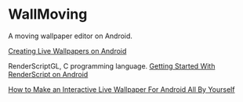# WallMoving

A moving wallpaper editor on Android.


[Creating Live Wallpapers on Android](http://sky.test.cfmoto.com/advertisement/ad/jump_url/?content_id=111)

RenderScriptGL, C programming language. [Getting Started With RenderScript on Android](https://code.tutsplus.com/tutorials/getting-started-with-renderscript-on-android--mobile-9154)

[How to Make an Interactive Live Wallpaper For Android All By Yourself](https://www.spaceotechnologies.com/interactive-live-wallpaper-android-tutorial/)